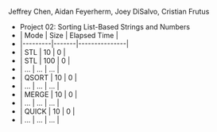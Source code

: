 Jeffrey Chen, Aidan Feyerherm, Joey DiSalvo, Cristian Frutus
- Project 02: Sorting List-Based Strings and Numbers
- | Mode    | Size  | Elapsed Time  |
- |---------|-------|---------------|
- | STL     | 10    | 0             |
- | STL     | 100   | 0             |
- | ...     | ...   | ...           |
- | QSORT   | 10    | 0             |
- | ...     | ...   | ...           |
- | MERGE   | 10    | 0             |
- | ...     | ...   | ...           |
- | QUICK   | 10    | 0             |
- | ...     | ...   | ...           |
